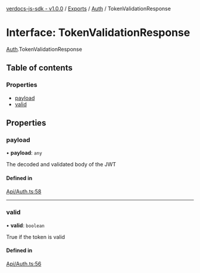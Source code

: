 [verdocs-js-sdk - v1.0.0](../README.md) / [Exports](../modules.md) / [Auth](../modules/Auth.md) / TokenValidationResponse

# Interface: TokenValidationResponse

[Auth](../modules/Auth.md).TokenValidationResponse

## Table of contents

### Properties

- [payload](Auth.TokenValidationResponse.md#payload)
- [valid](Auth.TokenValidationResponse.md#valid)

## Properties

### payload

• **payload**: `any`

The decoded and validated body of the JWT

#### Defined in

[Api/Auth.ts:58](https://github.com/Verdocs/js-sdk/blob/6ec87bd/src/Api/Auth.ts#L58)

___

### valid

• **valid**: `boolean`

True if the token is valid

#### Defined in

[Api/Auth.ts:56](https://github.com/Verdocs/js-sdk/blob/6ec87bd/src/Api/Auth.ts#L56)
